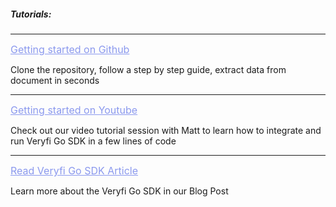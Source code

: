 <h5 className="h5-title">Tutorials:</h5>

---
<a href="https://github.com/veryfi/veryfi-go" target="_blank" style="color: #8B99EE; font-size: 16px;">Getting started on Github</a>

<p className="p-text">Clone the repository, follow a step by step guide, extract data from document in seconds</p>

---
<a href="https://www.youtube.com/watch?v=HK-7lvY5J9E&t=2s" target="_blank" style="color: #8B99EE; font-size: 16px;">Getting started on Youtube </a>

<p className="p-text">Check out our video tutorial session with Matt to learn how to integrate and run Veryfi Go SDK in a few lines of code</p>

---
<a href="https://www.veryfi.com/go/" target="_blank" style="color: #8B99EE; font-size: 16px;">Read Veryfi Go SDK Article</a>

<p className="p-text">Learn more about the Veryfi Go SDK in our Blog Post</p>